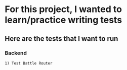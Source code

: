 # For this project, I wanted to learn/practice writing tests

## Here are the tests that I want to run

### Backend

    1) Test Battle Router
